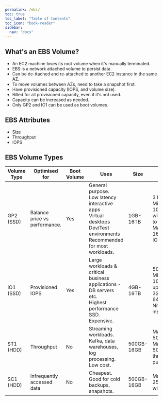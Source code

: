 ```yaml
---
permalink: /ebs/
toc: true
toc_label: "Table of Contents"
toc_icon: "book-reader"
sidebar:
  nav: "docs"
---
```


## What's an EBS Volume?

- An EC2 machine loses its root volume when it's manually terminated.
- EBS is a network attached volume to persist data.
- Can be de-ttached and re-attached to another EC2 instance in the same AZ.
- To move volumes between AZs, need to take a snapshot first.
- Have provisioned capacity (IOPS, and volume size).
- Billed for all provisioned capacity, even if it's not used.
- Capacity can be increased as needed.
- Only GP2 and IO1 can be used as boot volumes.

## EBS Attributes

- Size
- Throughput
- IOPS

## EBS Volume Types

| Volume Type | Optimised for                 | Boot Volume | Uses                                                                                                                                  | Size       | IOPS                                                                       |
|-------------|-------------------------------|-------------|---------------------------------------------------------------------------------------------------------------------------------------|------------|----------------------------------------------------------------------------|
| GP2 (SSD)   | Balance price vs performance. | Yes         | General purpose.<br/>Low latency interactive apps<br/>Virtual desktops<br/>Dev/Test environments<br/>Recommended for most workloads.  | 1GB-16TB   | 3 IOPS/TB<br/>Minimum 100 IOPS with burst to 3000. Maximum 16,000 IOPS.    |
| IO1 (SSD)   | Provisioned IOPS              | Yes         | Large workloads & critical business applications - DB servers etc.<br/>Highest performance SSD.<br/>Expensive.                        | 4GB-16TB   | 50IOPS/GB<br/>Minimum 100 IOPS, upto 32,000. Or 64,00 with Nitro instance. |
| ST1 (HDD)   | Throughput                    | No          | Streaming workloads. Kafka, data warehouses, log processing. Low cost.                                                                | 500GB-16GB | Maximum 500 IOPS<br/>Maximum 500MB/sec through-put.                        |
| SC1 (HDD)   | Infrequently accessed data    | No          | Cheapest. Good for cold backups, snapshots.                                                                                           | 500GB-16GB | Maximum 250GB/sec with burst.                                              |
